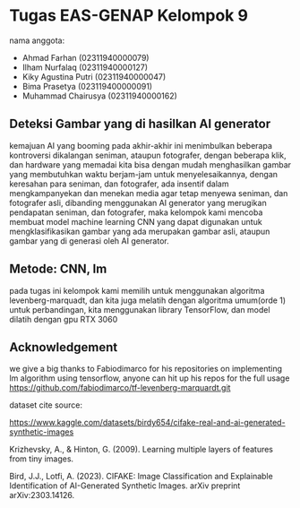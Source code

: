 # Tugas EAS-GENAP Kelompok 9

nama anggota:
- Ahmad Farhan (02311940000079)
- Ilham Nurfalaq (02311940000127)
- Kiky Agustina Putri (02311940000047)
- Bima Prasetya (023119400000091)
- Muhammad Chairusya (02311940000162)

## Deteksi Gambar yang di hasilkan AI generator

kemajuan AI yang booming pada akhir-akhir ini menimbulkan beberapa kontroversi dikalangan seniman, ataupun fotografer, dengan beberapa klik, dan hardware yang memadai kita bisa dengan mudah menghasilkan gambar yang membutuhkan waktu berjam-jam untuk menyelesaikannya, dengan keresahan para seniman, dan fotografer, ada insentif dalam mengkampanyekan dan menekan media agar tetap menyewa seniman, dan fotografer asli, dibanding menggunakan AI generator yang merugikan pendapatan seniman, dan fotografer, maka kelompok kami mencoba membuat model machine learning CNN yang dapat digunakan untuk mengklasifikasikan gambar yang ada merupakan gambar asli, ataupun gambar yang di generasi oleh AI generator. 

## Metode: CNN, lm

pada tugas ini kelompok kami memilih untuk menggunakan algoritma levenberg-marquadt, dan kita juga melatih dengan algoritma umum(orde 1) untuk perbandingan, kita menggunakan library TensorFlow, dan model dilatih dengan gpu RTX 3060 


## Acknowledgement

we give a big thanks to Fabiodimarco for his repositories on implementing lm algorithm using tensorflow, anyone can hit up his repos for the full usage
https://github.com/fabiodimarco/tf-levenberg-marquardt.git

dataset cite source:

https://www.kaggle.com/datasets/birdy654/cifake-real-and-ai-generated-synthetic-images

Krizhevsky, A., & Hinton, G. (2009). Learning multiple layers of features from tiny images.

Bird, J.J., Lotfi, A. (2023). CIFAKE: Image Classification and Explainable Identification of AI-Generated Synthetic Images. arXiv preprint arXiv:2303.14126.



